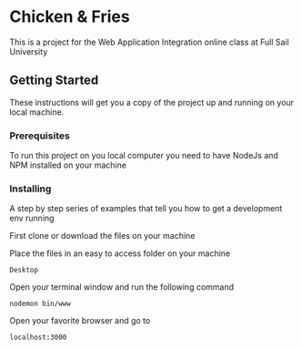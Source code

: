 # Chicken & Fries

This is a project for the Web Application Integration online class at Full Sail University

## Getting Started

These instructions will get you a copy of the project up and running on your local machine.

### Prerequisites

To run this project on you local computer you need to have NodeJs and NPM installed on your machine

### Installing

A step by step series of examples that tell you how to get a development env running

First clone or download the files on your machine

Place the files in an easy to access folder on your machine

```
Desktop
```
Open your terminal window and run the following command
```
nodemon bin/www
```
Open your favorite browser and go to
```
localhost:3000
```
